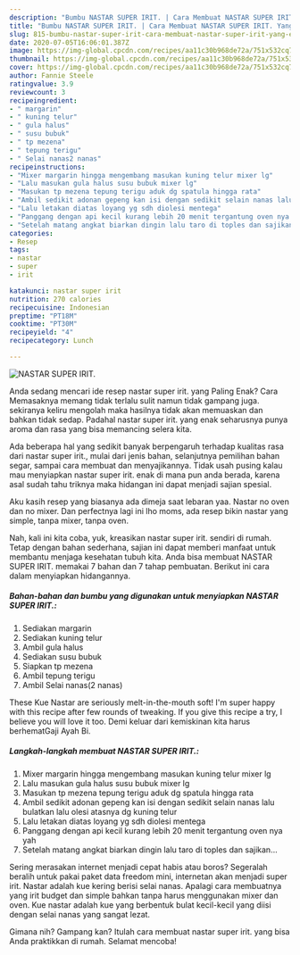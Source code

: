 ```yaml
---
description: "Bumbu NASTAR SUPER IRIT. | Cara Membuat NASTAR SUPER IRIT. Yang Enak Banget"
title: "Bumbu NASTAR SUPER IRIT. | Cara Membuat NASTAR SUPER IRIT. Yang Enak Banget"
slug: 815-bumbu-nastar-super-irit-cara-membuat-nastar-super-irit-yang-enak-banget
date: 2020-07-05T16:06:01.387Z
image: https://img-global.cpcdn.com/recipes/aa11c30b968de72a/751x532cq70/nastar-super-irit-foto-resep-utama.jpg
thumbnail: https://img-global.cpcdn.com/recipes/aa11c30b968de72a/751x532cq70/nastar-super-irit-foto-resep-utama.jpg
cover: https://img-global.cpcdn.com/recipes/aa11c30b968de72a/751x532cq70/nastar-super-irit-foto-resep-utama.jpg
author: Fannie Steele
ratingvalue: 3.9
reviewcount: 3
recipeingredient:
- " margarin"
- " kuning telur"
- " gula halus"
- " susu bubuk"
- " tp mezena"
- " tepung terigu"
- " Selai nanas2 nanas"
recipeinstructions:
- "Mixer margarin hingga mengembang masukan kuning telur mixer lg"
- "Lalu masukan gula halus susu bubuk mixer lg"
- "Masukan tp mezena tepung terigu aduk dg spatula hingga rata"
- "Ambil sedikit adonan gepeng kan isi dengan sedikit selain nanas lalu bulatkan lalu olesi atasnya dg kuning telur"
- "Lalu letakan diatas loyang yg sdh diolesi mentega"
- "Panggang dengan api kecil kurang lebih 20 menit tergantung oven nya yah"
- "Setelah matang angkat biarkan dingin lalu taro di toples dan sajikan..."
categories:
- Resep
tags:
- nastar
- super
- irit

katakunci: nastar super irit 
nutrition: 270 calories
recipecuisine: Indonesian
preptime: "PT18M"
cooktime: "PT30M"
recipeyield: "4"
recipecategory: Lunch

---
```



![NASTAR SUPER IRIT.](https://img-global.cpcdn.com/recipes/aa11c30b968de72a/751x532cq70/nastar-super-irit-foto-resep-utama.jpg)

Anda sedang mencari ide resep nastar super irit. yang Paling Enak? Cara Memasaknya memang tidak terlalu sulit namun tidak gampang juga. sekiranya keliru mengolah maka hasilnya tidak akan memuaskan dan bahkan tidak sedap. Padahal nastar super irit. yang enak seharusnya punya aroma dan rasa yang bisa memancing selera kita.

Ada beberapa hal yang sedikit banyak berpengaruh terhadap kualitas rasa dari nastar super irit., mulai dari jenis bahan, selanjutnya pemilihan bahan segar, sampai cara membuat dan menyajikannya. Tidak usah pusing kalau mau menyiapkan nastar super irit. enak di mana pun anda berada, karena asal sudah tahu triknya maka hidangan ini dapat menjadi sajian spesial.

Aku kasih resep yang biasanya ada dimeja saat lebaran yaa. Nastar no oven dan no mixer. Dan perfectnya lagi ini lho moms, ada resep bikin nastar yang simple, tanpa mixer, tanpa oven.


Nah, kali ini kita coba, yuk, kreasikan nastar super irit. sendiri di rumah. Tetap dengan bahan sederhana, sajian ini dapat memberi manfaat untuk membantu menjaga kesehatan tubuh kita. Anda bisa membuat NASTAR SUPER IRIT. memakai 7 bahan dan 7 tahap pembuatan. Berikut ini cara dalam menyiapkan hidangannya.

<!--inarticleads1-->

##### Bahan-bahan dan bumbu yang digunakan untuk menyiapkan NASTAR SUPER IRIT.:

1. Sediakan  margarin
1. Sediakan  kuning telur
1. Ambil  gula halus
1. Sediakan  susu bubuk
1. Siapkan  tp mezena
1. Ambil  tepung terigu
1. Ambil  Selai nanas(2 nanas)


These Kue Nastar are seriously melt-in-the-mouth soft! I&#39;m super happy with this recipe after few rounds of tweaking. If you give this recipe a try, I believe you will love it too. Demi keluar dari kemiskinan kita harus berhematGaji Ayah Bi. 

<!--inarticleads2-->

##### Langkah-langkah membuat NASTAR SUPER IRIT.:

1. Mixer margarin hingga mengembang masukan kuning telur mixer lg
1. Lalu masukan gula halus susu bubuk mixer lg
1. Masukan tp mezena tepung terigu aduk dg spatula hingga rata
1. Ambil sedikit adonan gepeng kan isi dengan sedikit selain nanas lalu bulatkan lalu olesi atasnya dg kuning telur
1. Lalu letakan diatas loyang yg sdh diolesi mentega
1. Panggang dengan api kecil kurang lebih 20 menit tergantung oven nya yah
1. Setelah matang angkat biarkan dingin lalu taro di toples dan sajikan...


Sering merasakan internet menjadi cepat habis atau boros? Segeralah beralih untuk pakai paket data freedom mini, internetan akan menjadi super irit. Nastar adalah kue kering berisi selai nanas. Apalagi cara membuatnya yang irit budget dan simple bahkan tanpa harus menggunakan mixer dan oven. Kue nastar adalah kue yang berbentuk bulat kecil-kecil yang diisi dengan selai nanas yang sangat lezat. 

Gimana nih? Gampang kan? Itulah cara membuat nastar super irit. yang bisa Anda praktikkan di rumah. Selamat mencoba!
